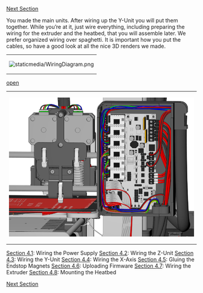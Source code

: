 [Next Section](https://github.com/open3dengineering/i3_Berlin/wiki/Section-5-Calibration)

You made the main units. After wiring up the Y-Unit you will put them together. While you’re at it, just wire everything, including preparing the wiring for the extruder and the heatbed, that you will assemble later. We prefer organized wiring over spaghetti. It is important how you put the cables, so have a good look at all the nice 3D renders we made.

<table>
<colgroup>
<col width="100%" />
</colgroup>
<tbody>
<tr class="odd">
<td align="left"><p><img src="staticmedia/WiringDiagram.png" alt="staticmedia/WiringDiagram.png" /></p></td>
</tr>
</tbody>
</table>

[open](file:staticmedia/WiringDiagram.svg)

<table>
<colgroup>
<col width="100%" />
</colgroup>
<tbody>
<tr class="odd">
<td align="left"><p><img src="media/Section_4_0047.png" alt="media/Section_4_0047.png" /></p></td>
</tr>
</tbody>
</table>

[Section 4.1](https://github.com/open3dengineering/i3_Berlin/wiki/Section-4.1-Wiring-the-Power-Supply): Wiring the Power Supply
 [Section 4.2](https://github.com/open3dengineering/i3_Berlin/wiki/Section-4.2-Wiring-the-Z-Unit): Wiring the Z-Unit
 [Section 4.3](https://github.com/open3dengineering/i3_Berlin/wiki/Section-4.3-Wiring-the-Y-Unit): Wiring the Y-Unit
 [Section 4.4](https://github.com/open3dengineering/i3_Berlin/wiki/Section-4.4-Wiring-the-X-Axis): Wiring the X-Axis
 [Section 4.5](https://github.com/open3dengineering/i3_Berlin/wiki/Section-4.5-Gluing-the-Endstop-Magnets): Gluing the Endstop Magnets
 [Section 4.6](https://github.com/open3dengineering/i3_Berlin/wiki/Section-4.6-Uploading-Firmware): Uploading Firmware
 [Section 4.7](https://github.com/open3dengineering/i3_Berlin/wiki/Section-4.7-Wiring-the-Extruder): Wiring the Extruder
 [Section 4.8](https://github.com/open3dengineering/i3_Berlin/wiki/Section-4.8-Mounting-the-Heatbed): Mounting the Heatbed

[Next Section](https://github.com/open3dengineering/i3_Berlin/wiki/Section-5-Calibration)
